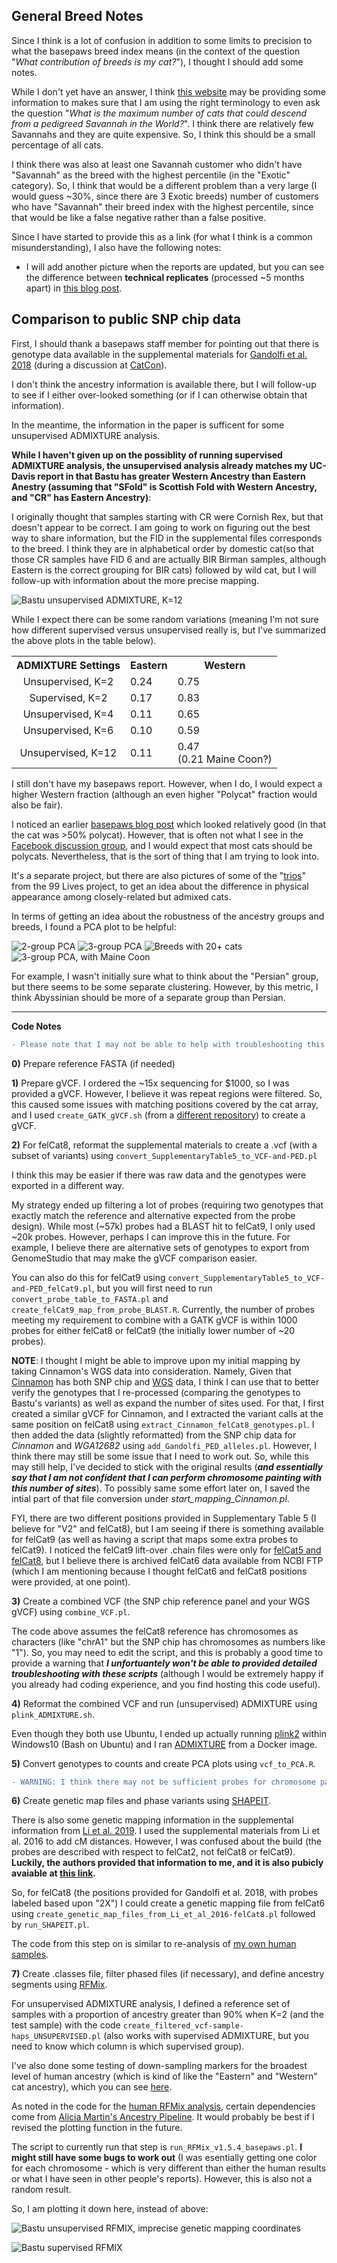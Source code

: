 General Breed Notes
-----------------

Since I think is a lot of confusion in addition to some limits to precision to what the basepaws breed index means (in the context of the question "*What contribution of breeds is my cat?*"), I thought I should add some notes.

While I don't yet have an answer, I think [this website](https://savannahcatbreed.com/a-b-c-sbt/) may be providing some information to makes sure that I am using the right terminology to even ask the question "*What is the maximum number of cats that could descend from a pedigreed Savannah in the World?*".  I think there are relatively few Savannahs and they are quite expensive.  So, I think this should be a small percentage of all cats.

I think there was also at least one Savannah customer who didn't have "Savannah" as the breed with the highest percentile (in the "Exotic" category).  So, I think that would be a different problem than a very large (I would guess ~30%, since there are 3 Exotic breeds) number of customers who have "Savannah" their breed index with the highest percentile, since that would be like a false negative rather than a false positive.

Since I have started to provide this as a link (for what I think is a common misunderstanding), I also have the following notes:

 - I will add another picture when the reports are updated, but you can see the difference between **technical replicates** (processed ~5 months apart) in [this blog post](http://cdwscience.blogspot.com/2019/12/review-of-results-data-from-3-cat-dna.html).

Comparison to public SNP chip data
-----------------

First, I should thank a basepaws staff member for pointing out that there is genotype data available in the supplemental materials for [Gandolfi et al. 2018](https://www.nature.com/articles/s41598-018-25438-0) (during a discussion at [CatCon](https://www.catconworldwide.com/)).

I don't think the ancestry information is available there, but I will follow-up to see if I either over-looked something (or if I can otherwise obtain that information).

In the meantime, the information in the paper is sufficent for some unsupervised ADMIXTURE analysis.

**While I haven't given up on the possiblity of running supervised ADMIXTURE analysis, the unsupervised analysis already matches my UC-Davis report in that Bastu has greater Western Ancestry than Eastern Anestry (assuming that "SFold" is Scottish Fold with Western Ancestry, and "CR" has Eastern Ancestry)**:

I originally thought that samples starting with CR were Cornish Rex, but that doesn't appear to be correct.  I am going to work on figuring out the best way to share information, but the FID in the supplemental files corresponds to the breed.  I think they are in alphabetical order by domestic cat(so that those CR samples have FID 6 and are actually BIR Birman samples, although Eastern is the correct grouping for BIR cats) followed by wild cat, but I will follow-up with information about the more precise mapping.

![Bastu unsupervised ADMIXTURE, K=12](Bastu_unsupervised_K12.PNG)

While I expect there can be some random variations (meaning I'm not sure how different supervised versus unsupervised really is, but I've summarized the above plots in the table below).

<table>
  <tbody>
    <tr>
      <th align="center">ADMIXTURE Settings</th>
      <th align="center">Eastern</th>
      <th align="center">Western</th>
    </tr>
    <tr>
      <td align="center">Unsupervised, K=2</td>
      <td align="left">0.24</td>
      <td align="left">0.75</td>
     </tr>
    <tr>
      <td align="center">Supervised, K=2</td>
      <td align="left">0.17</td>
      <td align="left">0.83</td>
     </tr>
    <tr>
      <td align="center">Unsupervised, K=4</td>
      <td align="left">0.11</td>
      <td align="left">0.65</td>
     </tr>
    <tr>
      <td align="center">Unsupervised, K=6</td>
      <td align="left">0.10</td>
      <td align="left">0.59</td>
     </tr>
    <tr>
      <td align="center">Unsupervised, K=12</td>
      <td align="left">0.11</td>
      <td align="left">0.47</br>(0.21 Maine Coon?)</td>
     </tr>
</tbody>
</table>

I still don't have my basepaws report.  However, when I do, I would expect a higher Western fraction (although an even higher "Polycat" fraction would also be fair).

I noticed an earlier [basepaws blog post](https://www.basepaws.com/blog/new-basepaws-reports-announcement-136) which looked relatively good (in that the cat was >50% polycat).  However, that is often not what I see in the [Facebook discussion group](https://www.facebook.com/groups/BasepawssadorsCatDNAClub), and I would expect that most cats should be polycats.  Nevertheless, that is the sort of thing that I am trying to look into.

It's a separate project, but there are also pictures of some of the "[trios](http://felinegenetics.missouri.edu/99lives/successfully-sequenced-cats)" from the 99 Lives project, to get an idea about the difference in physical appearance among closely-related but admixed cats.

In terms of getting an idea about the robustness of the ancestry groups and breeds, I found a PCA plot to be helpful:

![2-group PCA](PCA_ancestry_2groups.png)
![3-group PCA](PCA_ancestry_3groups.png)
![Breeds with 20+ cats](PCA_ancestry_breed_20cats.png)
![3-group PCA, with Maine Coon](PCA_ancestry_3groups-plus-Maine-Coon.png)

For example, I wasn't initially sure what to think about the "Persian" group, but there seems to be some separate clustering.  However, by this metric, I think Abyssinian should be more of a separate group than Persian.

-----------------

**Code Notes**

```diff
- Please note that I may not be able to help with troubleshooting this code.  So, this part is for experienced users only!
```

**0)** Prepare reference FASTA (if needed)

**1)** Prepare gVCF.  I ordered the ~15x sequencing for $1000, so I was provided a gVCF.  However, I believe it was repeat regions were filtered.  So, this caused some issues with matching positions covered by the cat array, and I used `create_GATK_gVCF.sh` (from a [different repository](https://github.com/cwarden45/DTC_Scripts/blob/master/Helix_Mayo_GeneGuide/IBD_Genetic_Distance/create_GATK_gVCF.sh)) to create a gVCF.

**2)** For felCat8, reformat the supplemental materials to create a .vcf (with a subset of variants) using `convert_SupplementaryTable5_to_VCF-and-PED.pl`

I think this may be easier if there was raw data and the genotypes were exported in a different way.

My strategy ended up filtering a lot of probes (requiring two genotypes that exactly match the reference and alternative expected from the probe design).  While most (~57k) probes had a BLAST hit to felCat9, I only used ~20k probes.  However, perhaps I can improve this in the future.  For example, I believe there are alternative sets of genotypes to export from GenomeStudio that may make the gVCF comparison easier.

You can also do this for felCat9 using `convert_SupplementaryTable5_to_VCF-and-PED_felCat9.pl`, but you will first need to run `convert_probe_table_to_FASTA.pl` and `create_felCat9_map_from_probe_BLAST.R`.  Currently, the number of probes meeting my requirement to combine with a GATK gVCF is within 1000 probes for either felCat8 or felCat9 (the initially lower number of ~20 probes).

**NOTE**: I thought I might be able to improve upon my initial mapping by taking Cinnamon's WGS data into consideration.  Namely, Given that [Cinnamon](https://www.nature.com/news/2007/071031/full/news.2007.208.html) has both SNP chip and [WGS](https://www.ebi.ac.uk/ena/data/view/SRX2376197) data, I think I can use that to better verify the genotypes that I re-processed (comparing the genotypes to Bastu's variants) as well as expand the number of sites used.  For that, I first created a similar gVCF for Cinnamon, and I extracted the variant calls at the same position on felCat8 using `extract_Cinnamon_felCat8_genotypes.pl`.  I then added the data (slightly reformatted) from the SNP chip data for *Cinnamon* and *WGA12682* using `add_Gandolfi_PED_alleles.pl`.  However, I think there may still be some issue that I need to work out.  So, while this may still help, I've decided to stick with the original results (***and essentially say that I am not confident that I can perform chromosome painting with this number of sites***).  To possibly same some effort later on, I saved the intial part of that file conversion under *start_mapping_Cinnamon.pl*.  

FYI, there are two different positions provided in Supplementary Table 5 (I believe for "V2" and felCat8), but I am seeing if there is something available for felCat9 (as well as having a script that maps some extra probes to felCat9).  I noticed the felCat9 lift-over .chain files were only for [felCat5 and felCat8](http://hgdownload.soe.ucsc.edu/goldenPath/felCat9/liftOver/), but I believe there is archived felCat6 data available from NCBI FTP (which I am mentioning because I thought felCat6 and felCat8 positions were provided, at one point).

**3)** Create a combined VCF (the SNP chip reference panel and your WGS gVCF) using `combine_VCF.pl`.

The code above assumes the felCat8 reference has chromosomes as characters (like "chrA1" but the SNP chip has chromosomes as numbers like "1").  So, you may need to edit the script, and this is probably a good time to provide a warning that ***I unfortuantely won't be able to provided detailed troubleshooting with these scripts*** (although I would be extremely happy if you already had coding experience, and you find hosting this code useful).

**4)** Reformat the combined VCF and run (unsupervised) ADMIXTURE using `plink_ADMIXTURE.sh`.

Even though they both use Ubuntu, I ended up actually running [plink2](http://www.cog-genomics.org/plink/2.0/) within Windows10 (Bash on Ubuntu) and I ran [ADMIXTURE](http://software.genetics.ucla.edu/admixture/download.html) from a Docker image.

**5)** Convert genotypes to counts and create PCA plots using `vcf_to_PCA.R`.

```diff
- WARNING: I think there may not be sufficient probes for chromosome painting analysis (although this is also limited by my current mapping strategy).  So, the value of analysis after this point may be questionable.
```

**6)** Create genetic map files and phase variants using [SHAPEIT](https://mathgen.stats.ox.ac.uk/genetics_software/shapeit/shapeit.html).

There is also some genetic mapping information in the supplemental information from [Li et al. 2019](https://www.g3journal.org/content/6/6/1607.supplemental).  I used the supplemental materials from Li et al. 2016 to add cM distances.  However, I was confused about the build (the probes are described with respect to felCat2, not felCat8 or felCat9).  **Luckily, the authors provided that information to me, and it is also pubicly avaiable at [this link](https://github.com/ligang1978/Cat-SNP-array-marker-v2-6.2-and-8.0/).**

So, for felCat8 (the positions provided for Gandolfi et al. 2018, with probes labeled based upon "2X") I could create a genetic mapping file from felCat6 using `create_genetic_map_files_from_Li_et_al_2016-felCat8.pl` followed by `run_SHAPEIT.pl`. 

The code from this step on is similar to re-analysis of [my own human samples](https://github.com/cwarden45/DTC_Scripts/tree/master/Genes_for_Good/RFMix_ReAnalysis).

**7)** Create .classes file, filter phased files (if necessary), and define ancestry segments using [RFMix](https://sites.google.com/site/rfmixlocalancestryinference/).

For unsupervised ADMIXTURE analysis, I defined a reference set of samples with a proportion of ancestry greater than 90% when K=2 (and the test sample) with the code `create_filtered_vcf-sample-haps_UNSUPERVISED.pl` (also works with supervised ADMIXTURE, but you need to know which column is which supervised group).

I've also done some testing of down-sampling markers for the broadest level of human ancestry (which is kind of like the "Eastern" and "Western" cat ancestry), which you can see [here](https://github.com/cwarden45/DTC_Scripts/blob/master/Genes_for_Good/RFMix_ReAnalysis/Downsample_Test/README.md).

As noted in the code for the [human RFMix analysis](https://github.com/cwarden45/DTC_Scripts/blob/master/Genes_for_Good/RFMix_ReAnalysis/README.md), certain dependencies come from [Alicia Martin's Ancestry Pipeline](https://github.com/armartin/ancestry_pipeline).  It would probably be best if I revised the plotting function in the future.

The script to currently run that step is `run_RFMix_v1.5.4_basepaws.pl`.  **I might still have some bugs to work out** (I was esentially getting one color for each chromosome - which is very different than either the human results or what I have seen in other people's reports).  However, this is also not a random result.

So, I am plotting it down here, instead of above:

![Bastu unsupervised RFMIX, imprecise genetic mapping coordinates](Bastu_unsupervised_RFMIX-K2.png)

![Bastu supervised RFMIX](Bastu_supervised_RFMIX-K2.png)
